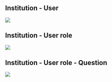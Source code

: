 ## Institution - User

<img src = "http://yuml.me/a7531b39" />

## Institution - User role

<img src = "http://yuml.me/5eaf68a2" />

## Institution - User role - Question

<img src = "http://yuml.me/7482595a"/>

















































































































































